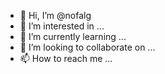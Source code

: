- 👋 Hi, I’m @nofalg
- 👀 I’m interested in ...
- 🌱 I’m currently learning ...
- 💞️ I’m looking to collaborate on ...
- 📫 How to reach me ...

<!---
nofalg/nofalg is a ✨ special ✨ repository because its `README.md` (this file) appears on your GitHub profile.
You can click the Preview link to take a look at your changes.
--->
